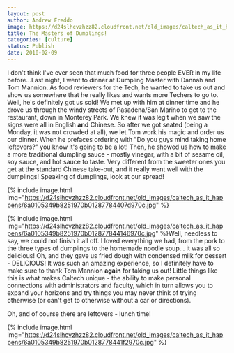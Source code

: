 ```yaml
---
layout: post
author: Andrew Freddo
image: https://d24slhcvzhzz82.cloudfront.net/old_images/caltech_as_it_happens/6a0105349b8251970b0120a881a87a970b.jpg
title: The Masters of Dumplings!
categories: [culture]
status: Publish
date: 2010-02-09
---
```


I don't think I've ever seen that much food for three people EVER in my life before...Last night, I went to dinner at Dumpling Master with Dannah and Tom Mannion. As food reviewers for the Tech, he wanted to take us out and show us somewhere that he really likes and wants more Techers to go to. Well, he's definitely got us sold! We met up with him at dinner time and he drove us through the windy streets of Pasadena/San Marino to get to the restaurant, down in Monterey Park. We knew it was legit when we saw the signs were all in English **and** Chinese.
So after we got seated (being a Monday, it was not crowded at all), we let Tom work his magic and order us our dinner. When he prefaces ordering with "Do you guys mind taking home leftovers?" you know it's going to be a lot! Then, he showed us how to make a more traditional dumpling sauce - mostly vinegar, with a bit of sesame oil, soy sauce, and hot sauce to taste. Very different from the sweeter ones you get at the standard Chinese take-out, and it really went well with the dumplings! Speaking of dumplings, look at our spread!

{% include image.html img="https://d24slhcvzhzz82.cloudfront.net/old_images/caltech_as_it_happens/6a0105349b8251970b01287784407d970c.jpg" %}

{% include image.html img="https://d24slhcvzhzz82.cloudfront.net/old_images/caltech_as_it_happens/6a0105349b8251970b012877844146970c.jpg" %}Well, needless to say, we could not finish it all off. I loved everything we had, from the pork to the three types of dumplings to the homemade noodle soup... it was all so delicious! Oh, and they gave us fried dough with condensed milk for dessert - DELICIOUS! It was such an amazing experience, so I definitely have to make sure to thank Tom Mannion **again** for taking us out!
Little things like this is what makes Caltech unique - the ability to make personal connections with administrators and faculty, which in turn allows you to expand your horizons and try things you may never think of trying otherwise (or can't get to otherwise without a car or directions).

Oh, and of course there are leftovers - lunch time!

{% include image.html img="https://d24slhcvzhzz82.cloudfront.net/old_images/caltech_as_it_happens/6a0105349b8251970b0128778441f2970c.jpg" %}
